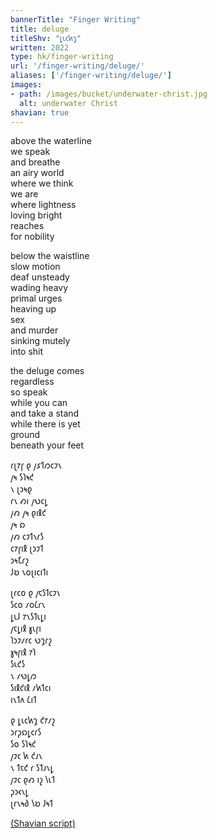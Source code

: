 ```yaml
---
bannerTitle: "Finger Writing" 
title: deluge
titleShv: "𐑛𐑧𐑤𐑿𐑡"
written: 2022
type: hk/finger-writing
url: '/finger-writing/deluge/'
aliases: ['/finger-writing/deluge/']
images:
- path: /images/bucket/underwater-christ.jpg 
  alt: underwater Christ
shavian: true
---
```


<div class="latin">

above the waterline  
we speak  
and breathe  
an airy world    
where we think    
we are   
where lightness  
loving bright   
reaches   
for nobility  

below the waistline  
slow motion  
deaf unsteady    
wading heavy    
primal urges  
heaving up   
sex   
and murder  
sinking mutely  
into shit

the deluge comes  
regardless  
so speak  
while you can  
and take a stand  
while there is yet  
ground  
beneath your feet

</div>

<div class="shavian">

𐑩𐑚𐑳𐑝 𐑞 𐑢𐑭𐑑𐑼𐑤𐑲𐑯  
𐑢𐑰 𐑕𐑐𐑰𐑒  
𐑯 𐑚𐑮𐑰𐑞  
𐑩𐑯 𐑺𐑦 𐑢𐑻𐑤𐑛  
𐑢𐑺 𐑢𐑰 𐑞𐑦𐑙𐑒  
𐑢𐑰 𐑸  
𐑢𐑺 𐑤𐑲𐑑𐑯𐑩𐑕  
𐑤𐑳𐑝𐑦𐑙 𐑚𐑮𐑲𐑑  
𐑮𐑰𐑗𐑩𐑟  
𐑓𐑹 𐑯𐑴𐑚𐑦𐑤𐑦𐑑𐑦

𐑚𐑩𐑤𐑴 𐑞 𐑢𐑱𐑕𐑑𐑤𐑲𐑯  
𐑕𐑤𐑴 𐑥𐑴𐑖𐑩𐑯  
𐑛𐑧𐑓 𐑳𐑯𐑕𐑑𐑧𐑛𐑦  
𐑢𐑱𐑛𐑦𐑙 𐑣𐑧𐑝𐑦  
𐑐𐑮𐑲𐑥𐑩𐑤 𐑻𐑡𐑩𐑟  
𐑣𐑰𐑝𐑦𐑙 𐑳𐑐  
𐑕𐑧𐑒𐑕  
𐑯 𐑥𐑻𐑛𐑼  
𐑕𐑦𐑙𐑒𐑦𐑙 𐑥𐑿𐑑𐑤𐑦  
𐑦𐑯𐑑𐑵 𐑖𐑦𐑑

𐑞 𐑛𐑧𐑤𐑿𐑡 𐑒𐑳𐑥𐑟  
𐑮𐑩𐑜𐑸𐑛𐑤𐑩𐑕  
𐑕𐑴 𐑕𐑐𐑰𐑒  
𐑢𐑲𐑤 𐑿 𐑒𐑨𐑯  
𐑯 𐑑𐑱𐑒 𐑩 𐑕𐑑𐑨𐑯𐑛  
𐑢𐑲𐑤 𐑞𐑺 𐑦𐑟 𐑘𐑧𐑑  
𐑜𐑮𐑬𐑯𐑛  
𐑚𐑩𐑯𐑰𐑔 𐑘𐑹 𐑓𐑰𐑑

[(Shavian script)](/shavian/intro)

</div>
